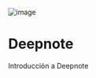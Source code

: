 ![image](https://github.com/Gersa28/Deepnote/assets/91088888/ae359ae0-9b18-48de-908d-43c5ba94286c)

# Deepnote
Introducción a Deepnote 
